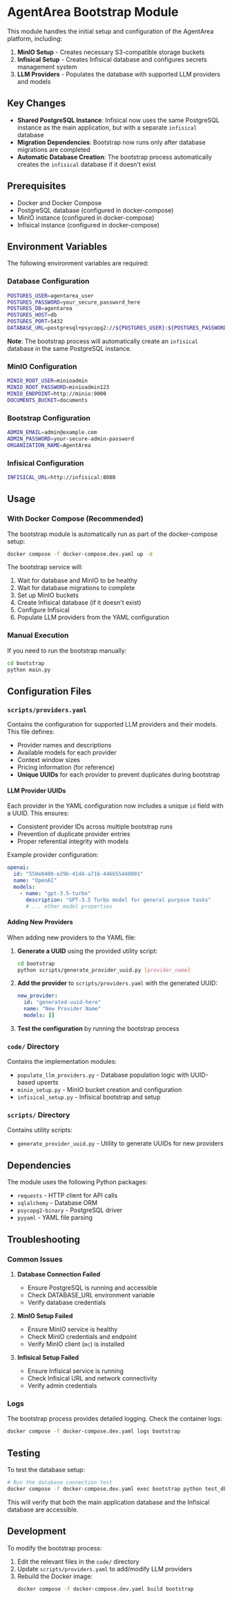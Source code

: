 # AgentArea Bootstrap Module

This module handles the initial setup and configuration of the AgentArea platform, including:

1. **MinIO Setup** - Creates necessary S3-compatible storage buckets
2. **Infisical Setup** - Creates Infisical database and configures secrets management system
3. **LLM Providers** - Populates the database with supported LLM providers and models

## Key Changes

- **Shared PostgreSQL Instance**: Infisical now uses the same PostgreSQL instance as the main application, but with a separate `infisical` database
- **Migration Dependencies**: Bootstrap now runs only after database migrations are completed
- **Automatic Database Creation**: The bootstrap process automatically creates the `infisical` database if it doesn't exist

## Prerequisites

- Docker and Docker Compose
- PostgreSQL database (configured in docker-compose)
- MinIO instance (configured in docker-compose)
- Infisical instance (configured in docker-compose)

## Environment Variables

The following environment variables are required:

### Database Configuration
```bash
POSTGRES_USER=agentarea_user
POSTGRES_PASSWORD=your_secure_password_here
POSTGRES_DB=agentarea
POSTGRES_HOST=db
POSTGRES_PORT=5432
DATABASE_URL=postgresql+psycopg2://${POSTGRES_USER}:${POSTGRES_PASSWORD}@db:5432/${POSTGRES_DB}
```

**Note**: The bootstrap process will automatically create an `infisical` database in the same PostgreSQL instance.

### MinIO Configuration
```bash
MINIO_ROOT_USER=minioadmin
MINIO_ROOT_PASSWORD=minioadmin123
MINIO_ENDPOINT=http://minio:9000
DOCUMENTS_BUCKET=documents
```

### Bootstrap Configuration
```bash
ADMIN_EMAIL=admin@example.com
ADMIN_PASSWORD=your-secure-admin-password
ORGANIZATION_NAME=AgentArea
```

### Infisical Configuration
```bash
INFISICAL_URL=http://infisical:8080
```

## Usage

### With Docker Compose (Recommended)

The bootstrap module is automatically run as part of the docker-compose setup:

```bash
docker compose -f docker-compose.dev.yaml up -d
```

The bootstrap service will:
1. Wait for database and MinIO to be healthy
2. Wait for database migrations to complete
3. Set up MinIO buckets
4. Create Infisical database (if it doesn't exist)
5. Configure Infisical
6. Populate LLM providers from the YAML configuration

### Manual Execution

If you need to run the bootstrap manually:

```bash
cd bootstrap
python main.py
```

## Configuration Files

### `scripts/providers.yaml`
Contains the configuration for supported LLM providers and their models. This file defines:
- Provider names and descriptions
- Available models for each provider
- Context window sizes
- Pricing information (for reference)
- **Unique UUIDs** for each provider to prevent duplicates during bootstrap

#### LLM Provider UUIDs

Each provider in the YAML configuration now includes a unique `id` field with a UUID. This ensures:
- Consistent provider IDs across multiple bootstrap runs
- Prevention of duplicate provider entries
- Proper referential integrity with models

Example provider configuration:
```yaml
openai:
  id: "550e8400-e29b-41d4-a716-446655440001"
  name: "OpenAI"
  models:
    - name: "gpt-3.5-turbo"
      description: "GPT-3.5 Turbo model for general purpose tasks"
      # ... other model properties
```

#### Adding New Providers

When adding new providers to the YAML file:

1. **Generate a UUID** using the provided utility script:
   ```bash
   cd bootstrap
   python scripts/generate_provider_uuid.py [provider_name]
   ```

2. **Add the provider** to `scripts/providers.yaml` with the generated UUID:
   ```yaml
   new_provider:
     id: "generated-uuid-here"
     name: "New Provider Name"
     models: []
   ```

3. **Test the configuration** by running the bootstrap process

### `code/` Directory
Contains the implementation modules:
- `populate_llm_providers.py` - Database population logic with UUID-based upserts
- `minio_setup.py` - MinIO bucket creation and configuration
- `infisical_setup.py` - Infisical bootstrap and setup

### `scripts/` Directory
Contains utility scripts:
- `generate_provider_uuid.py` - Utility to generate UUIDs for new providers

## Dependencies

The module uses the following Python packages:
- `requests` - HTTP client for API calls
- `sqlalchemy` - Database ORM
- `psycopg2-binary` - PostgreSQL driver
- `pyyaml` - YAML file parsing

## Troubleshooting

### Common Issues

1. **Database Connection Failed**
   - Ensure PostgreSQL is running and accessible
   - Check DATABASE_URL environment variable
   - Verify database credentials

2. **MinIO Setup Failed**
   - Ensure MinIO service is healthy
   - Check MinIO credentials and endpoint
   - Verify MinIO client (`mc`) is installed

3. **Infisical Setup Failed**
   - Ensure Infisical service is running
   - Check Infisical URL and network connectivity
   - Verify admin credentials

### Logs

The bootstrap process provides detailed logging. Check the container logs:

```bash
docker compose -f docker-compose.dev.yaml logs bootstrap
```

## Testing

To test the database setup:

```bash
# Run the database connection test
docker compose -f docker-compose.dev.yaml exec bootstrap python test_db_setup.py
```

This will verify that both the main application database and the Infisical database are accessible.

## Development

To modify the bootstrap process:

1. Edit the relevant files in the `code/` directory
2. Update `scripts/providers.yaml` to add/modify LLM providers
3. Rebuild the Docker image:
   ```bash
   docker compose -f docker-compose.dev.yaml build bootstrap
   ```
